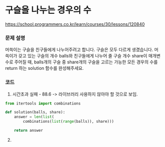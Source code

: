 # 구슬을 나누는 경우의 수
https://school.programmers.co.kr/learn/courses/30/lessons/120840

### 문제 설명
머쓱이는 구슬을 친구들에게 나누어주려고 합니다. 구슬은 모두 다르게 생겼습니다. 머쓱이가 갖고 있는 구슬의 개수 balls와 친구들에게 나누어 줄 구슬 개수 share이 매개변수로 주어질 때, balls개의 구슬 중 share개의 구슬을 고르는 가능한 모든 경우의 수를 return 하는 solution 함수를 완성해주세요.

### 코드
1. 시간초과 실패 - 88.6
-> 라이브러리 사용하지 않아야 할 것으로 보임.
```python
from itertools import combinations

def solution(balls, share):
    answer = len(list(
        combinations(list(range(balls)), share)))

    return answer
```
2. 